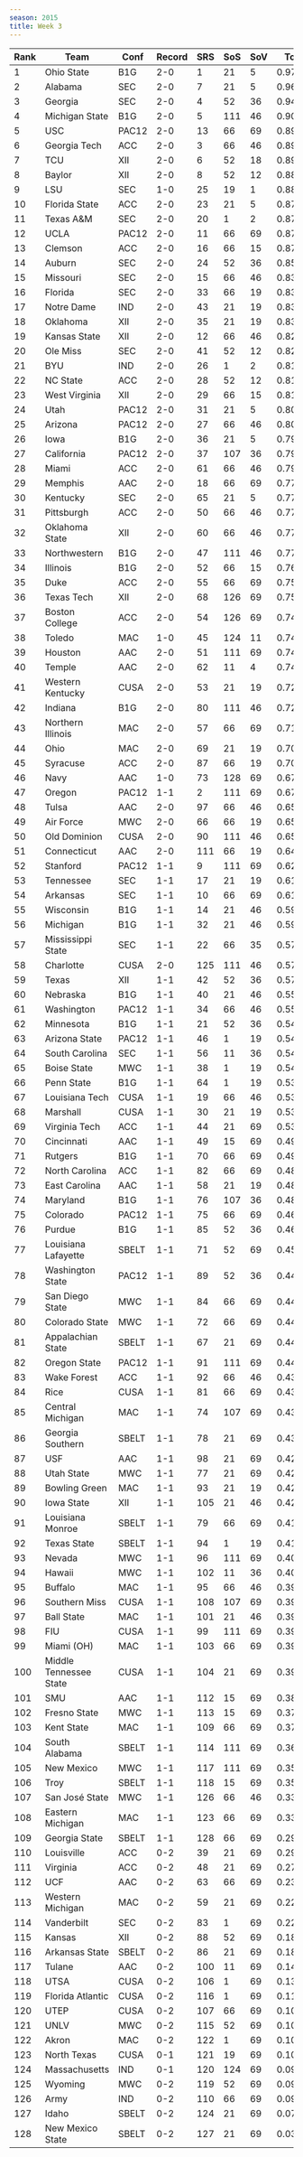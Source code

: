 ```yaml
---
season: 2015
title: Week 3
---
```

<table class="display"><thead><tr><th>Rank</th><th>Team</th><th>Conf</th><th>Record</th><th>SRS</th><th>SoS</th><th>SoV</th><th>Total</th></tr></thead><tbody>
<tr><td>1</td><td>Ohio State</td><td>B1G</td><td>2-0</td><td>1</td><td>21</td><td>5</td><td>0.97368</td></tr>
<tr><td>2</td><td>Alabama</td><td>SEC</td><td>2-0</td><td>7</td><td>21</td><td>5</td><td>0.96002</td></tr>
<tr><td>3</td><td>Georgia</td><td>SEC</td><td>2-0</td><td>4</td><td>52</td><td>36</td><td>0.94494</td></tr>
<tr><td>4</td><td>Michigan State</td><td>B1G</td><td>2-0</td><td>5</td><td>111</td><td>46</td><td>0.90299</td></tr>
<tr><td>5</td><td>USC</td><td>PAC12</td><td>2-0</td><td>13</td><td>66</td><td>69</td><td>0.89876</td></tr>
<tr><td>6</td><td>Georgia Tech</td><td>ACC</td><td>2-0</td><td>3</td><td>66</td><td>46</td><td>0.89553</td></tr>
<tr><td>7</td><td>TCU</td><td>XII</td><td>2-0</td><td>6</td><td>52</td><td>18</td><td>0.89139</td></tr>
<tr><td>8</td><td>Baylor</td><td>XII</td><td>2-0</td><td>8</td><td>52</td><td>12</td><td>0.88603</td></tr>
<tr><td>9</td><td>LSU</td><td>SEC</td><td>1-0</td><td>25</td><td>19</td><td>1</td><td>0.88230</td></tr>
<tr><td>10</td><td>Florida State</td><td>ACC</td><td>2-0</td><td>23</td><td>21</td><td>5</td><td>0.87844</td></tr>
<tr><td>11</td><td>Texas A&M</td><td>SEC</td><td>2-0</td><td>20</td><td>1</td><td>2</td><td>0.87821</td></tr>
<tr><td>12</td><td>UCLA</td><td>PAC12</td><td>2-0</td><td>11</td><td>66</td><td>69</td><td>0.87813</td></tr>
<tr><td>13</td><td>Clemson</td><td>ACC</td><td>2-0</td><td>16</td><td>66</td><td>15</td><td>0.87145</td></tr>
<tr><td>14</td><td>Auburn</td><td>SEC</td><td>2-0</td><td>24</td><td>52</td><td>36</td><td>0.85968</td></tr>
<tr><td>15</td><td>Missouri</td><td>SEC</td><td>2-0</td><td>15</td><td>66</td><td>46</td><td>0.83856</td></tr>
<tr><td>16</td><td>Florida</td><td>SEC</td><td>2-0</td><td>33</td><td>66</td><td>19</td><td>0.83173</td></tr>
<tr><td>17</td><td>Notre Dame</td><td>IND</td><td>2-0</td><td>43</td><td>21</td><td>19</td><td>0.83157</td></tr>
<tr><td>18</td><td>Oklahoma</td><td>XII</td><td>2-0</td><td>35</td><td>21</td><td>19</td><td>0.83017</td></tr>
<tr><td>19</td><td>Kansas State</td><td>XII</td><td>2-0</td><td>12</td><td>66</td><td>46</td><td>0.82885</td></tr>
<tr><td>20</td><td>Ole Miss</td><td>SEC</td><td>2-0</td><td>41</td><td>52</td><td>12</td><td>0.82330</td></tr>
<tr><td>21</td><td>BYU</td><td>IND</td><td>2-0</td><td>26</td><td>1</td><td>2</td><td>0.81362</td></tr>
<tr><td>22</td><td>NC State</td><td>ACC</td><td>2-0</td><td>28</td><td>52</td><td>12</td><td>0.81304</td></tr>
<tr><td>23</td><td>West Virginia</td><td>XII</td><td>2-0</td><td>29</td><td>66</td><td>15</td><td>0.81123</td></tr>
<tr><td>24</td><td>Utah</td><td>PAC12</td><td>2-0</td><td>31</td><td>21</td><td>5</td><td>0.80622</td></tr>
<tr><td>25</td><td>Arizona</td><td>PAC12</td><td>2-0</td><td>27</td><td>66</td><td>46</td><td>0.80578</td></tr>
<tr><td>26</td><td>Iowa</td><td>B1G</td><td>2-0</td><td>36</td><td>21</td><td>5</td><td>0.79814</td></tr>
<tr><td>27</td><td>California</td><td>PAC12</td><td>2-0</td><td>37</td><td>107</td><td>36</td><td>0.79425</td></tr>
<tr><td>28</td><td>Miami</td><td>ACC</td><td>2-0</td><td>61</td><td>66</td><td>46</td><td>0.79408</td></tr>
<tr><td>29</td><td>Memphis</td><td>AAC</td><td>2-0</td><td>18</td><td>66</td><td>69</td><td>0.77670</td></tr>
<tr><td>30</td><td>Kentucky</td><td>SEC</td><td>2-0</td><td>65</td><td>21</td><td>5</td><td>0.77381</td></tr>
<tr><td>31</td><td>Pittsburgh</td><td>ACC</td><td>2-0</td><td>50</td><td>66</td><td>46</td><td>0.77343</td></tr>
<tr><td>32</td><td>Oklahoma State</td><td>XII</td><td>2-0</td><td>60</td><td>66</td><td>46</td><td>0.77221</td></tr>
<tr><td>33</td><td>Northwestern</td><td>B1G</td><td>2-0</td><td>47</td><td>111</td><td>46</td><td>0.77158</td></tr>
<tr><td>34</td><td>Illinois</td><td>B1G</td><td>2-0</td><td>52</td><td>66</td><td>15</td><td>0.76107</td></tr>
<tr><td>35</td><td>Duke</td><td>ACC</td><td>2-0</td><td>55</td><td>66</td><td>69</td><td>0.75381</td></tr>
<tr><td>36</td><td>Texas Tech</td><td>XII</td><td>2-0</td><td>68</td><td>126</td><td>69</td><td>0.75148</td></tr>
<tr><td>37</td><td>Boston College</td><td>ACC</td><td>2-0</td><td>54</td><td>126</td><td>69</td><td>0.74940</td></tr>
<tr><td>38</td><td>Toledo</td><td>MAC</td><td>1-0</td><td>45</td><td>124</td><td>11</td><td>0.74735</td></tr>
<tr><td>39</td><td>Houston</td><td>AAC</td><td>2-0</td><td>51</td><td>111</td><td>69</td><td>0.74657</td></tr>
<tr><td>40</td><td>Temple</td><td>AAC</td><td>2-0</td><td>62</td><td>11</td><td>4</td><td>0.74203</td></tr>
<tr><td>41</td><td>Western Kentucky</td><td>CUSA</td><td>2-0</td><td>53</td><td>21</td><td>19</td><td>0.72738</td></tr>
<tr><td>42</td><td>Indiana</td><td>B1G</td><td>2-0</td><td>80</td><td>111</td><td>46</td><td>0.72063</td></tr>
<tr><td>43</td><td>Northern Illinois</td><td>MAC</td><td>2-0</td><td>57</td><td>66</td><td>69</td><td>0.71824</td></tr>
<tr><td>44</td><td>Ohio</td><td>MAC</td><td>2-0</td><td>69</td><td>21</td><td>19</td><td>0.70394</td></tr>
<tr><td>45</td><td>Syracuse</td><td>ACC</td><td>2-0</td><td>87</td><td>66</td><td>19</td><td>0.70199</td></tr>
<tr><td>46</td><td>Navy</td><td>AAC</td><td>1-0</td><td>73</td><td>128</td><td>69</td><td>0.67497</td></tr>
<tr><td>47</td><td>Oregon</td><td>PAC12</td><td>1-1</td><td>2</td><td>111</td><td>69</td><td>0.67275</td></tr>
<tr><td>48</td><td>Tulsa</td><td>AAC</td><td>2-0</td><td>97</td><td>66</td><td>46</td><td>0.65966</td></tr>
<tr><td>49</td><td>Air Force</td><td>MWC</td><td>2-0</td><td>66</td><td>66</td><td>19</td><td>0.65903</td></tr>
<tr><td>50</td><td>Old Dominion</td><td>CUSA</td><td>2-0</td><td>90</td><td>111</td><td>46</td><td>0.65484</td></tr>
<tr><td>51</td><td>Connecticut</td><td>AAC</td><td>2-0</td><td>111</td><td>66</td><td>19</td><td>0.64007</td></tr>
<tr><td>52</td><td>Stanford</td><td>PAC12</td><td>1-1</td><td>9</td><td>111</td><td>69</td><td>0.62928</td></tr>
<tr><td>53</td><td>Tennessee</td><td>SEC</td><td>1-1</td><td>17</td><td>21</td><td>19</td><td>0.61887</td></tr>
<tr><td>54</td><td>Arkansas</td><td>SEC</td><td>1-1</td><td>10</td><td>66</td><td>69</td><td>0.61465</td></tr>
<tr><td>55</td><td>Wisconsin</td><td>B1G</td><td>1-1</td><td>14</td><td>21</td><td>46</td><td>0.59982</td></tr>
<tr><td>56</td><td>Michigan</td><td>B1G</td><td>1-1</td><td>32</td><td>21</td><td>46</td><td>0.59457</td></tr>
<tr><td>57</td><td>Mississippi State</td><td>SEC</td><td>1-1</td><td>22</td><td>66</td><td>35</td><td>0.57933</td></tr>
<tr><td>58</td><td>Charlotte</td><td>CUSA</td><td>2-0</td><td>125</td><td>111</td><td>46</td><td>0.57913</td></tr>
<tr><td>59</td><td>Texas</td><td>XII</td><td>1-1</td><td>42</td><td>52</td><td>36</td><td>0.57479</td></tr>
<tr><td>60</td><td>Nebraska</td><td>B1G</td><td>1-1</td><td>40</td><td>21</td><td>46</td><td>0.55792</td></tr>
<tr><td>61</td><td>Washington</td><td>PAC12</td><td>1-1</td><td>34</td><td>66</td><td>46</td><td>0.55539</td></tr>
<tr><td>62</td><td>Minnesota</td><td>B1G</td><td>1-1</td><td>21</td><td>52</td><td>36</td><td>0.54915</td></tr>
<tr><td>63</td><td>Arizona State</td><td>PAC12</td><td>1-1</td><td>46</td><td>1</td><td>19</td><td>0.54842</td></tr>
<tr><td>64</td><td>South Carolina</td><td>SEC</td><td>1-1</td><td>56</td><td>11</td><td>36</td><td>0.54233</td></tr>
<tr><td>65</td><td>Boise State</td><td>MWC</td><td>1-1</td><td>38</td><td>1</td><td>19</td><td>0.54201</td></tr>
<tr><td>66</td><td>Penn State</td><td>B1G</td><td>1-1</td><td>64</td><td>1</td><td>19</td><td>0.53789</td></tr>
<tr><td>67</td><td>Louisiana Tech</td><td>CUSA</td><td>1-1</td><td>19</td><td>66</td><td>46</td><td>0.53517</td></tr>
<tr><td>68</td><td>Marshall</td><td>CUSA</td><td>1-1</td><td>30</td><td>21</td><td>19</td><td>0.53433</td></tr>
<tr><td>69</td><td>Virginia Tech</td><td>ACC</td><td>1-1</td><td>44</td><td>21</td><td>69</td><td>0.53209</td></tr>
<tr><td>70</td><td>Cincinnati</td><td>AAC</td><td>1-1</td><td>49</td><td>15</td><td>69</td><td>0.49633</td></tr>
<tr><td>71</td><td>Rutgers</td><td>B1G</td><td>1-1</td><td>70</td><td>66</td><td>69</td><td>0.49264</td></tr>
<tr><td>72</td><td>North Carolina</td><td>ACC</td><td>1-1</td><td>82</td><td>66</td><td>69</td><td>0.48668</td></tr>
<tr><td>73</td><td>East Carolina</td><td>AAC</td><td>1-1</td><td>58</td><td>21</td><td>19</td><td>0.48307</td></tr>
<tr><td>74</td><td>Maryland</td><td>B1G</td><td>1-1</td><td>76</td><td>107</td><td>36</td><td>0.48254</td></tr>
<tr><td>75</td><td>Colorado</td><td>PAC12</td><td>1-1</td><td>75</td><td>66</td><td>69</td><td>0.46648</td></tr>
<tr><td>76</td><td>Purdue</td><td>B1G</td><td>1-1</td><td>85</td><td>52</td><td>36</td><td>0.46384</td></tr>
<tr><td>77</td><td>Louisiana Lafayette</td><td>SBELT</td><td>1-1</td><td>71</td><td>52</td><td>69</td><td>0.45702</td></tr>
<tr><td>78</td><td>Washington State</td><td>PAC12</td><td>1-1</td><td>89</td><td>52</td><td>36</td><td>0.44991</td></tr>
<tr><td>79</td><td>San Diego State</td><td>MWC</td><td>1-1</td><td>84</td><td>66</td><td>69</td><td>0.44974</td></tr>
<tr><td>80</td><td>Colorado State</td><td>MWC</td><td>1-1</td><td>72</td><td>66</td><td>69</td><td>0.44803</td></tr>
<tr><td>81</td><td>Appalachian State</td><td>SBELT</td><td>1-1</td><td>67</td><td>21</td><td>69</td><td>0.44399</td></tr>
<tr><td>82</td><td>Oregon State</td><td>PAC12</td><td>1-1</td><td>91</td><td>111</td><td>69</td><td>0.44048</td></tr>
<tr><td>83</td><td>Wake Forest</td><td>ACC</td><td>1-1</td><td>92</td><td>66</td><td>46</td><td>0.43724</td></tr>
<tr><td>84</td><td>Rice</td><td>CUSA</td><td>1-1</td><td>81</td><td>66</td><td>69</td><td>0.43672</td></tr>
<tr><td>85</td><td>Central Michigan</td><td>MAC</td><td>1-1</td><td>74</td><td>107</td><td>69</td><td>0.43629</td></tr>
<tr><td>86</td><td>Georgia Southern</td><td>SBELT</td><td>1-1</td><td>78</td><td>21</td><td>69</td><td>0.43594</td></tr>
<tr><td>87</td><td>USF</td><td>AAC</td><td>1-1</td><td>98</td><td>21</td><td>69</td><td>0.42688</td></tr>
<tr><td>88</td><td>Utah State</td><td>MWC</td><td>1-1</td><td>77</td><td>21</td><td>69</td><td>0.42659</td></tr>
<tr><td>89</td><td>Bowling Green</td><td>MAC</td><td>1-1</td><td>93</td><td>21</td><td>19</td><td>0.42647</td></tr>
<tr><td>90</td><td>Iowa State</td><td>XII</td><td>1-1</td><td>105</td><td>21</td><td>46</td><td>0.42026</td></tr>
<tr><td>91</td><td>Louisiana Monroe</td><td>SBELT</td><td>1-1</td><td>79</td><td>66</td><td>69</td><td>0.41750</td></tr>
<tr><td>92</td><td>Texas State</td><td>SBELT</td><td>1-1</td><td>94</td><td>1</td><td>19</td><td>0.41458</td></tr>
<tr><td>93</td><td>Nevada</td><td>MWC</td><td>1-1</td><td>96</td><td>111</td><td>69</td><td>0.40349</td></tr>
<tr><td>94</td><td>Hawaii</td><td>MWC</td><td>1-1</td><td>102</td><td>11</td><td>36</td><td>0.40042</td></tr>
<tr><td>95</td><td>Buffalo</td><td>MAC</td><td>1-1</td><td>95</td><td>66</td><td>46</td><td>0.39788</td></tr>
<tr><td>96</td><td>Southern Miss</td><td>CUSA</td><td>1-1</td><td>108</td><td>107</td><td>69</td><td>0.39728</td></tr>
<tr><td>97</td><td>Ball State</td><td>MAC</td><td>1-1</td><td>101</td><td>21</td><td>46</td><td>0.39530</td></tr>
<tr><td>98</td><td>FIU</td><td>CUSA</td><td>1-1</td><td>99</td><td>111</td><td>69</td><td>0.39463</td></tr>
<tr><td>99</td><td>Miami (OH)</td><td>MAC</td><td>1-1</td><td>103</td><td>66</td><td>69</td><td>0.39346</td></tr>
<tr><td>100</td><td>Middle Tennessee State</td><td>CUSA</td><td>1-1</td><td>104</td><td>21</td><td>69</td><td>0.39270</td></tr>
<tr><td>101</td><td>SMU</td><td>AAC</td><td>1-1</td><td>112</td><td>15</td><td>69</td><td>0.38603</td></tr>
<tr><td>102</td><td>Fresno State</td><td>MWC</td><td>1-1</td><td>113</td><td>15</td><td>69</td><td>0.37291</td></tr>
<tr><td>103</td><td>Kent State</td><td>MAC</td><td>1-1</td><td>109</td><td>66</td><td>69</td><td>0.37190</td></tr>
<tr><td>104</td><td>South Alabama</td><td>SBELT</td><td>1-1</td><td>114</td><td>111</td><td>69</td><td>0.36236</td></tr>
<tr><td>105</td><td>New Mexico</td><td>MWC</td><td>1-1</td><td>117</td><td>111</td><td>69</td><td>0.35339</td></tr>
<tr><td>106</td><td>Troy</td><td>SBELT</td><td>1-1</td><td>118</td><td>15</td><td>69</td><td>0.35156</td></tr>
<tr><td>107</td><td>San José State</td><td>MWC</td><td>1-1</td><td>126</td><td>66</td><td>46</td><td>0.33767</td></tr>
<tr><td>108</td><td>Eastern Michigan</td><td>MAC</td><td>1-1</td><td>123</td><td>66</td><td>69</td><td>0.33706</td></tr>
<tr><td>109</td><td>Georgia State</td><td>SBELT</td><td>1-1</td><td>128</td><td>66</td><td>69</td><td>0.29918</td></tr>
<tr><td>110</td><td>Louisville</td><td>ACC</td><td>0-2</td><td>39</td><td>21</td><td>69</td><td>0.29081</td></tr>
<tr><td>111</td><td>Virginia</td><td>ACC</td><td>0-2</td><td>48</td><td>21</td><td>69</td><td>0.27943</td></tr>
<tr><td>112</td><td>UCF</td><td>AAC</td><td>0-2</td><td>63</td><td>66</td><td>69</td><td>0.23078</td></tr>
<tr><td>113</td><td>Western Michigan</td><td>MAC</td><td>0-2</td><td>59</td><td>21</td><td>69</td><td>0.22816</td></tr>
<tr><td>114</td><td>Vanderbilt</td><td>SEC</td><td>0-2</td><td>83</td><td>1</td><td>69</td><td>0.22278</td></tr>
<tr><td>115</td><td>Kansas</td><td>XII</td><td>0-2</td><td>88</td><td>52</td><td>69</td><td>0.18718</td></tr>
<tr><td>116</td><td>Arkansas State</td><td>SBELT</td><td>0-2</td><td>86</td><td>21</td><td>69</td><td>0.18313</td></tr>
<tr><td>117</td><td>Tulane</td><td>AAC</td><td>0-2</td><td>100</td><td>11</td><td>69</td><td>0.14902</td></tr>
<tr><td>118</td><td>UTSA</td><td>CUSA</td><td>0-2</td><td>106</td><td>1</td><td>69</td><td>0.13057</td></tr>
<tr><td>119</td><td>Florida Atlantic</td><td>CUSA</td><td>0-2</td><td>116</td><td>1</td><td>69</td><td>0.11660</td></tr>
<tr><td>120</td><td>UTEP</td><td>CUSA</td><td>0-2</td><td>107</td><td>66</td><td>69</td><td>0.10935</td></tr>
<tr><td>121</td><td>UNLV</td><td>MWC</td><td>0-2</td><td>115</td><td>52</td><td>69</td><td>0.10463</td></tr>
<tr><td>122</td><td>Akron</td><td>MAC</td><td>0-2</td><td>122</td><td>1</td><td>69</td><td>0.10384</td></tr>
<tr><td>123</td><td>North Texas</td><td>CUSA</td><td>0-1</td><td>121</td><td>19</td><td>69</td><td>0.10319</td></tr>
<tr><td>124</td><td>Massachusetts</td><td>IND</td><td>0-1</td><td>120</td><td>124</td><td>69</td><td>0.09718</td></tr>
<tr><td>125</td><td>Wyoming</td><td>MWC</td><td>0-2</td><td>119</td><td>52</td><td>69</td><td>0.09578</td></tr>
<tr><td>126</td><td>Army</td><td>IND</td><td>0-2</td><td>110</td><td>66</td><td>69</td><td>0.09230</td></tr>
<tr><td>127</td><td>Idaho</td><td>SBELT</td><td>0-2</td><td>124</td><td>21</td><td>69</td><td>0.07111</td></tr>
<tr><td>128</td><td>New Mexico State</td><td>SBELT</td><td>0-2</td><td>127</td><td>21</td><td>69</td><td>0.03550</td></tr>
</tbody></table>
